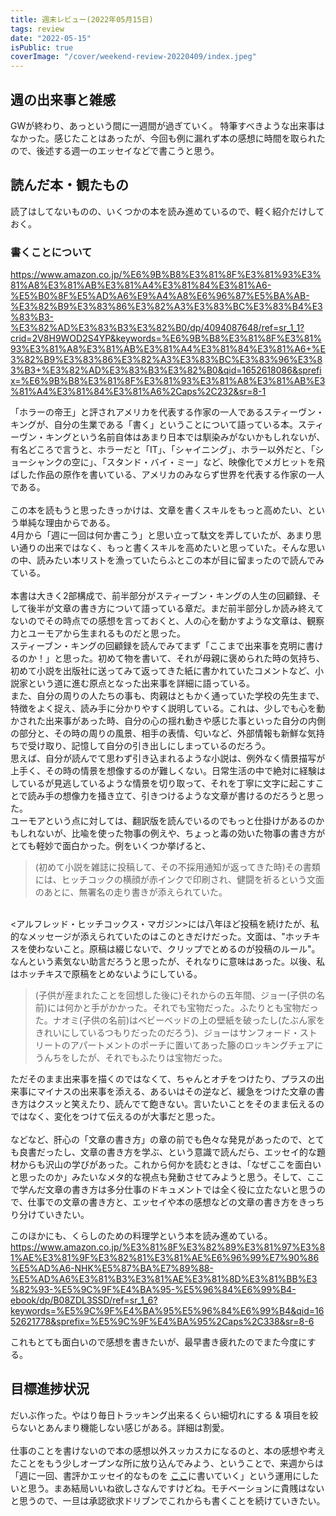 ```yaml
---
title: 週末レビュー(2022年05月15日)
tags: review
date: "2022-05-15"
isPublic: true
coverImage: "/cover/weekend-review-20220409/index.jpeg"
---
```


## 週の出来事と雑感

GWが終わり、あっという間に一週間が過ぎていく。
特筆すべきような出来事はなかった。感じたことはあったが、今回も例に漏れず本の感想に時間を取られたので、後述する週一のエッセイなどで書こうと思う。

## 読んだ本・観たもの

読了はしてないものの、いくつかの本を読み進めているので、軽く紹介だけしておく。

### 書くことについて
https://www.amazon.co.jp/%E6%9B%B8%E3%81%8F%E3%81%93%E3%81%A8%E3%81%AB%E3%81%A4%E3%81%84%E3%81%A6-%E5%B0%8F%E5%AD%A6%E9%A4%A8%E6%96%87%E5%BA%AB-%E3%82%B9%E3%83%86%E3%82%A3%E3%83%BC%E3%83%B4%E3%83%B3-%E3%82%AD%E3%83%B3%E3%82%B0/dp/4094087648/ref=sr_1_1?crid=2V8H9WOD2S4YP&keywords=%E6%9B%B8%E3%81%8F%E3%81%93%E3%81%A8%E3%81%AB%E3%81%A4%E3%81%84%E3%81%A6+%E3%82%B9%E3%83%86%E3%82%A3%E3%83%BC%E3%83%96%E3%83%B3+%E3%82%AD%E3%83%B3%E3%82%B0&qid=1652618086&sprefix=%E6%9B%B8%E3%81%8F%E3%81%93%E3%81%A8%E3%81%AB%E3%81%A4%E3%81%84%E3%81%A6%2Caps%2C232&sr=8-1

「ホラーの帝王」と評されアメリカを代表する作家の一人であるスティーヴン・キングが、自分の生業である「書く」ということについて語っている本。スティーヴン・キングという名前自体はあまり日本では馴染みがないかもしれないが、有名どころで言うと、ホラーだと「IT」、「シャイニング」、ホラー以外だと、「ショーシャンクの空に」、「スタンド・バイ・ミー」など、映像化でメガヒットを飛ばした作品の原作を書いている、アメリカのみならず世界を代表する作家の一人である。
<br />
<br />
この本を読もうと思ったきっかけは、文章を書くスキルをもっと高めたい、という単純な理由からである。
<br />
4月から「週に一回は何か書こう」と思い立って駄文を弄していたが、あまり思い通りの出来ではなく、もっと書くスキルを高めたいと思っていた。そんな思いの中、読みたい本リストを漁っていたらふとこの本が目に留まったので読んでみている。
<br />
<br />
本書は大きく2部構成で、前半部分がスティーブン・キングの人生の回顧録、そして後半が文章の書き方について語っている章だ。まだ前半部分しか読み終えてないのでその時点での感想を言っておくと、人の心を動かすような文章は、観察力とユーモアから生まれるものだと思った。
<br />
スティーブン・キングの回顧録を読んでみてまず「ここまで出来事を克明に書けるのか！」と思った。初めて物を書いて、それが母親に褒められた時の気持ち、初めて小説を出版社に送ってみて返ってきた紙に書かれていたコメントなど、小説家という道に進む原点となった出来事を詳細に語っている。
<br />
また、自分の周りの人たちの事も、肉親はともかく通っていた学校の先生まで、特徴をよく捉え、読み手に分かりやすく説明している。これは、少しでも心を動かされた出来事があった時、自分の心の揺れ動きや感じた事といった自分の内側の部分と、その時の周りの風景、相手の表情、匂いなど、外部情報も新鮮な気持ちで受け取り、記憶して自分の引き出しにしまっているのだろう。
<br />
思えば、自分が読んでて思わず引き込まれるような小説は、例外なく情景描写が上手く、その時の情景を想像するのが難しくない。日常生活の中で絶対に経験はしているが見逃しているような情景を切り取って、それを丁寧に文字に起こすことで読み手の想像力を掻き立て、引きつけるような文章が書けるのだろうと思った。
<br />
ユーモアという点に対しては、翻訳版を読んでいるのでもっと仕掛けがあるのかもしれないが、比喩を使った物事の例えや、ちょっと毒の効いた物事の書き方がとても軽妙で面白かった。例をいくつか挙げると、

> (初めて小説を雑誌に投稿して、その不採用通知が返ってきた時)その書類には、ヒッチコックの横顔が赤インクで印刷され、健闘を祈るという文面のあとに、無署名の走り書きが添えられていた。
<br />
<アルフレッド・ヒッチコックス・マガジン>には八年ほど投稿を続けたが、私的なメッセージが添えられていたのはこのときだけだった。文面は、"ホッチキスを使わないこと。原稿は綴じないで、クリップでとめるのが投稿のルール"。なんという素気ない助言だろうと思ったが、それなりに意味はあった。以後、私はホッチキスで原稿をとめないようにしている。

> (子供が産まれたことを回想した後に)それからの五年間、ジョー(子供の名前)には何かと手がかかった。それでも宝物だった。ふたりとも宝物だった。ナオミ(子供の名前)はベビーベッドの上の壁紙を破ったし(たぶん家をきれいにしているつもりだったのだろう)、ジョーはサンフォード・ストリートのアパートメントのポーチに置いてあった籐のロッキングチェアにうんちをしたが、それでもふたりは宝物だった。

ただそのまま出来事を描くのではなくて、ちゃんとオチをつけたり、プラスの出来事にマイナスの出来事を添える、あるいはその逆など、緩急をつけた文章の書き方はクスッと笑えたり、読んでて飽きない。言いたいことをそのまま伝えるのではなく、変化をつけて伝えるのが大事だと思った。
<br />
<br />
などなど、肝心の「文章の書き方」の章の前でも色々な発見があったので、とても良書だったし、文章の書き方を学ぶ、という意識で読んだら、エッセイ的な題材からも沢山の学びがあった。これから何かを読むときは、「なぜここを面白いと思ったのか」みたいなメタ的な視点も発動させてみようと思う。そして、ここで学んだ文章の書き方は多分仕事のドキュメントでは全く役に立たないと思うので、仕事での文章の書き方と、エッセイや本の感想などの文章の書き方をきっちり分けていきたい。

このほかにも、くらしのための料理学という本を読み進めている。
https://www.amazon.co.jp/%E3%81%8F%E3%82%89%E3%81%97%E3%81%AE%E3%81%9F%E3%82%81%E3%81%AE%E6%96%99%E7%90%86%E5%AD%A6-NHK%E5%87%BA%E7%89%88-%E5%AD%A6%E3%81%B3%E3%81%AE%E3%81%8D%E3%81%BB%E3%82%93-%E5%9C%9F%E4%BA%95-%E5%96%84%E6%99%B4-ebook/dp/B08ZDL3SSD/ref=sr_1_6?keywords=%E5%9C%9F%E4%BA%95%E5%96%84%E6%99%B4&qid=1652621778&sprefix=%E5%9C%9F%E4%BA%95%2Caps%2C338&sr=8-6

これもとても面白いので感想を書きたいが、最早書き疲れたのでまた今度にする。

## 目標進捗状況

だいぶ作った。やはり毎日トラッキング出来るくらい細切れにする & 項目を絞らないとあんまり機能しない感じがある。詳細は割愛。
<br />
<br />
仕事のことを書けないので本の感想以外スッカスカになるのと、本の感想や考えたことをもう少しオープンな所に放り込んでみよう、ということで、来週からは「週に一回、書評かエッセイ的なものを [ここ](https://note.com/piesuke27)に書いていく」という運用にしたいと思う。まあ結局いいね欲しさなんですけどね。モチベーションに貴賎はないと思うので、一旦は承認欲求ドリブンでこれからも書くことを続けていきたい。